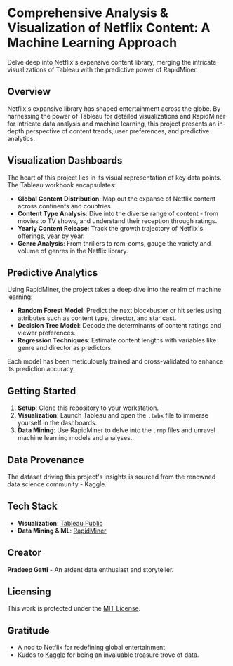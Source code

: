 # Comprehensive Analysis & Visualization of Netflix Content: A Machine Learning Approach

Delve deep into Netflix's expansive content library, merging the intricate visualizations of Tableau with the predictive power of RapidMiner.

## Overview

Netflix's expansive library has shaped entertainment across the globe. By harnessing the power of Tableau for detailed visualizations and RapidMiner for intricate data analysis and machine learning, this project presents an in-depth perspective of content trends, user preferences, and predictive analytics.

## Visualization Dashboards

The heart of this project lies in its visual representation of key data points. The Tableau workbook encapsulates:

- **Global Content Distribution**: Map out the expanse of Netflix content across continents and countries.
- **Content Type Analysis**: Dive into the diverse range of content - from movies to TV shows, and understand their reception through ratings.
- **Yearly Content Release**: Track the growth trajectory of Netflix's offerings, year by year.
- **Genre Analysis**: From thrillers to rom-coms, gauge the variety and volume of genres in the Netflix library.

## Predictive Analytics

Using RapidMiner, the project takes a deep dive into the realm of machine learning:

- **Random Forest Model**: Predict the next blockbuster or hit series using attributes such as content type, director, and star cast.
- **Decision Tree Model**: Decode the determinants of content ratings and viewer preferences.
- **Regression Techniques**: Estimate content lengths with variables like genre and director as predictors.

Each model has been meticulously trained and cross-validated to enhance its prediction accuracy.

## Getting Started

1. **Setup**: Clone this repository to your workstation.
2. **Visualization**: Launch Tableau and open the `.twbx` file to immerse yourself in the dashboards.
3. **Data Mining**: Use RapidMiner to delve into the `.rmp` files and unravel machine learning models and analyses.

## Data Provenance

The dataset driving this project's insights is sourced from the renowned data science community - Kaggle.

## Tech Stack

- **Visualization**: [Tableau Public](https://public.tableau.com/en-us/s/)
- **Data Mining & ML**: [RapidMiner](https://rapidminer.com/)

## Creator

**Pradeep Gatti** - An ardent data enthusiast and storyteller.

## Licensing

This work is protected under the [MIT License](LICENSE.md).

## Gratitude

- A nod to Netflix for redefining global entertainment.
- Kudos to [Kaggle](https://www.kaggle.com/) for being an invaluable treasure trove of data.
